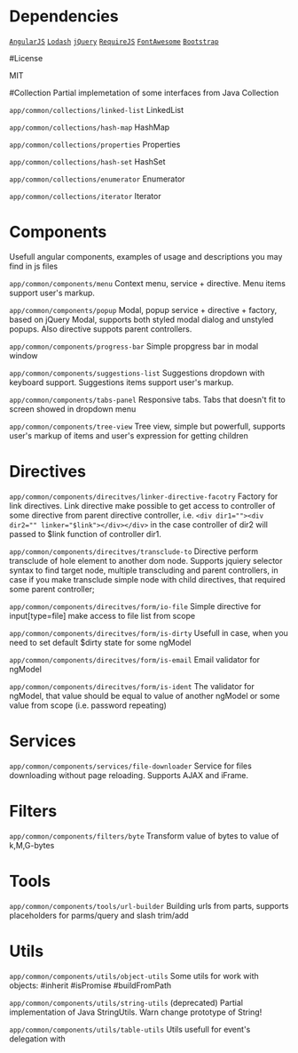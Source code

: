 # Dependencies 

[`AngularJS`](https://angularjs.org/)
[`Lodash`](https://lodash.com)
[`jQuery`](https://jquery.com/)
[`RequireJS`](http://requirejs.org/)
[`FontAwesome`](https://fortawesome.github.io/Font-Awesome/)
[`Bootstrap`](http://getbootstrap.com/)

#License

MIT

#Collection 
Partial implemetation of some interfaces from Java Collection

`app/common/collections/linked-list` LinkedList

`app/common/collections/hash-map` HashMap

`app/common/collections/properties` Properties

`app/common/collections/hash-set` HashSet

`app/common/collections/enumerator` Enumerator

`app/common/collections/iterator` Iterator

# Components
Usefull angular components, examples of usage and descriptions you may find in js files

`app/common/components/menu` Context menu, service + directive. Menu items support user's markup.

`app/common/components/popup` Modal, popup service + directive + factory, based on jQuery Modal, supports both styled modal dialog and unstyled popups. Also directive suppots parent controllers.

`app/common/components/progress-bar` Simple propgress bar in modal window

`app/common/components/suggestions-list` Suggestions dropdown with keyboard support. Suggestions items support user's markup.

`app/common/components/tabs-panel` Responsive tabs. Tabs that doesn't fit to screen showed in dropdown menu

`app/common/components/tree-view` Tree view, simple but powerfull, supports user's markup of items and user's expression for getting children

# Directives

`app/common/components/direcitves/linker-directive-facotry` Factory for link directives. Link directive make possible to get access to controller of some directive from parent directive controller, i.e. `<div dir1=""><div dir2="" linker="$link"></div></div>` in the case controller of dir2 will passed to $link function of controller dir1.

`app/common/components/direcitves/transclude-to` Directive perform transclude of hole element to another dom node. Supports jquiery selector syntax to find target node, multiple transcluding and parent controllers, in case if you make transclude simple node with child directives, that required some parent controller;

`app/common/components/direcitves/form/io-file` Simple directive for input[type=file] make access to file list from scope

`app/common/components/direcitves/form/is-dirty` Usefull in case, when you need to set default $dirty state for some ngModel

`app/common/components/direcitves/form/is-email` Email validator for ngModel

`app/common/components/direcitves/form/is-ident` The validator for ngModel, that value should be equal to value of another ngModel or some value from scope (i.e. password repeating)

# Services

`app/common/components/services/file-downloader` Service for files downloading without page reloading. Supports AJAX and iFrame.

# Filters

`app/common/components/filters/byte` Transform value of bytes to value of k,M,G-bytes

# Tools

`app/common/components/tools/url-builder` Building urls from parts, supports placeholders for parms/query and slash trim/add

# Utils 

`app/common/components/utils/object-utils` Some utils for work with objects: #inherit #isPromise #buildFromPath

`app/common/components/utils/string-utils` (deprecated) Partial implementation of Java StringUtils. Warn change prototype of String!

`app/common/components/utils/table-utils` Utils usefull for event's delegation with <table>
